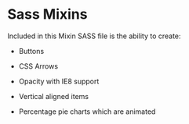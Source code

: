 # Sass Mixins

Included in this Mixin SASS file is the ability to create:

* Buttons

* CSS Arrows

* Opacity with IE8 support

* Vertical aligned items

* Percentage pie charts which are animated



